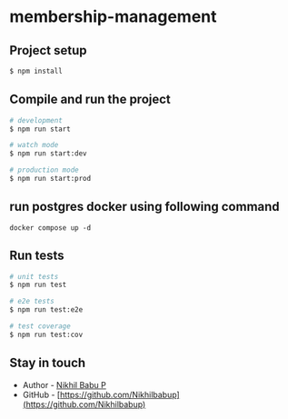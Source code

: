# membership-management


## Project setup

```bash
$ npm install
```

## Compile and run the project

```bash
# development
$ npm run start

# watch mode
$ npm run start:dev

# production mode
$ npm run start:prod
```

## run postgres docker using following command
```docker compose up -d```
## Run tests

```bash
# unit tests
$ npm run test

# e2e tests
$ npm run test:e2e

# test coverage
$ npm run test:cov
```


## Stay in touch

- Author - [Nikhil Babu P](https://www.linkedin.com/in/nikhilbabupurakkal/)
- GitHub - [https://github.com/Nikhilbabup](https://github.com/Nikhilbabup)
